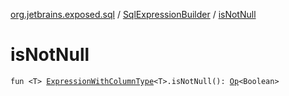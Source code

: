 [org.jetbrains.exposed.sql](../index.md) / [SqlExpressionBuilder](index.md) / [isNotNull](.)

# isNotNull

`fun <T> `[`ExpressionWithColumnType`](../-expression-with-column-type/index.md)`<T>.isNotNull(): `[`Op`](../-op/index.md)`<Boolean>`